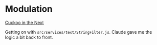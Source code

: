 # Modulation

[Cuckoo in the Next](https://www.youtube.com/watch?v=HjaE1CJSloM&list=RDHjaE1CJSloM)

Getting on with `src/services/text/StringFilter.js`. Claude gave me the logic a bit back to front.
